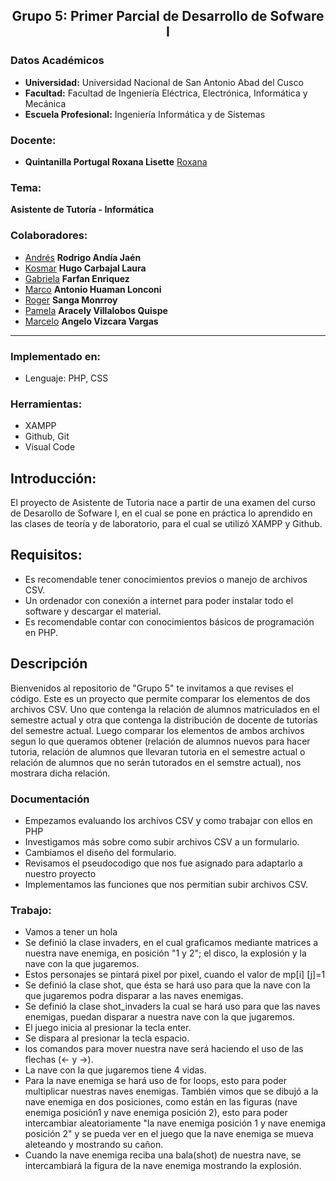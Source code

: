 ## **<center> Grupo 5: Primer Parcial de Desarrollo de Sofware I  </center>**
### Datos Académicos

- **Universidad:** Universidad Nacional de San Antonio Abad del Cusco
- **Facultad:** Facultad de Ingeniería Eléctrica, Electrónica, Informática y Mecánica
- **Escuela Profesional:** Ingeniería Informática y de Sistemas

### Docente:
- **Quintanilla Portugal Roxana Lisette** [Roxana](https://github.com/nitanilla "Roxana")

### Tema:
 ****Asistente de Tutoría - Informática****

### Colaboradores:
- [Andrés]() **Rodrigo Andía Jaén**
- [Kosmar](https://github.com/Kosmar-Hu) **Hugo Carbajal Laura** 
- [Gabriela](https://github.com/gabrielafarfan1) **Farfan Enriquez** 
- [Marco]() **Antonio Huaman Lonconi**
- [Roger](https://github.com/150406) **Sanga Monrroy** 
- [Pamela](https://github.com/Alema2) **Aracely Villalobos Quispe** 
- [Marcelo](https://github.com/MarceloVizcarra) **Angelo Vizcara Vargas**
---
### Implementado en:
- Lenguaje:  PHP, CSS

### Herramientas:
- XAMPP 
- Github, Git
- Visual Code

## Introducción:
El proyecto de Asistente de Tutoria nace a partir de una examen del curso de Desarollo de Sofware I, en el cual se pone en práctica lo aprendido en las clases de teoría y de laboratorio, para el cual se utilizó XAMPP  y Github.

## Requisitos:
- Es recomendable tener conocimientos previos o manejo de archivos CSV.
- Un ordenador con conexión a internet para poder instalar todo el software y descargar el material.
- Es recomendable contar con conocimientos básicos de programación en PHP.

## Descripción
Bienvenidos al repositorio de "Grupo 5" te invitamos a que revises el código. Este es un proyecto que permite comparar los elementos de dos archivos CSV. Uno que contenga la relación de alumnos matriculados en el semestre actual y otra que contenga la distribución de docente de tutorías del semestre actual. Luego comparar los elementos de ambos archivos segun lo que queramos obtener (relación de alumnos nuevos para hacer tutoria, relación de alumnos que llevaran tutoria en el semestre actual o relación de alumnos que no serán tutorados en el semstre actual), nos mostrara dicha relación.
### Documentación
- Empezamos evaluando los archivos CSV y como trabajar con ellos en PHP
- Investigamos más sobre como subir archivos CSV a un formulario.
-	Cambiamos el diseño del formulario.
- Revisamos el pseudocodigo que nos fue asignado para adaptarlo a nuestro proyecto
-	Implementamos las funciones que nos permitian subir archivos CSV.
### Trabajo:
- Vamos a tener un hola
- Se definió la clase invaders, en el cual graficamos mediante matrices a nuestra nave enemiga, en posición "1 y  2"; el disco, la explosión y la nave con la que jugaremos.
- Estos personajes se pintará pixel por pixel, cuando el valor de mp[i] [j]=1
- Se definió la clase shot, que ésta se hará uso para que la nave con la que jugaremos podra  disparar a las naves enemigas.
- Se definió la clase  shot_invaders la cual  se hará uso para que las naves enemigas, puedan disparar a nuestra nave con la que jugaremos.
- El juego inicia al presionar la tecla enter.
- Se dispara al presionar la tecla espacio.
- los comandos para mover nuestra nave será haciendo el uso de las flechas (<- y ->).
- La nave con la que jugaremos tiene 4 vidas.
- Para la nave enemiga se hará uso de for loops, esto para poder multiplicar nuestras naves enemigas. También vimos que se dibujó a la nave enemiga en dos posiciones, como están en las figuras (nave enemiga posición1 y nave enemiga posición 2), esto para poder intercambiar aleatoriamente "la nave enemiga posición 1 y nave enemiga posición 2" y se pueda ver en el juego que la nave enemiga se mueva aleteando y mostrando su cañon.
- Cuando la nave enemiga  reciba una bala(shot) de nuestra nave, se intercambiará la figura de la nave enemiga mostrando la explosión.
